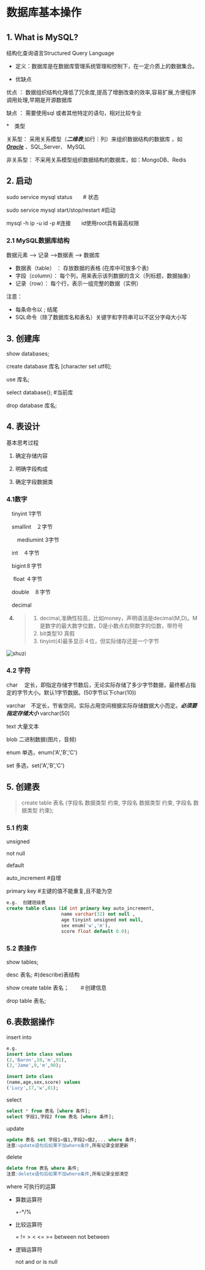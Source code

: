# 数据库基本操作

## 1. Ｗhat is MySQL?

结构化查询语言Structured Query Language

* 定义：数据库是在数据库管理系统管理和控制下，在一定介质上的数据集合。

* 优缺点

优点 ： 数据组织结构化降低了冗余度,提高了增删改查的效率,容易扩展,方便程序调用处理,早期是开源数据库

缺点 ： 需要使用sql 或者其他特定的语句，相对比较专业

*　类型

关系型： 采用关系模型（***二维表***,如行｜列）来组织数据结构的数据库 ，如<u>***Oracle***</u> 、SQL_Server、 MySQL

非关系型： 不采用关系模型组织数据结构的数据库，如：MongoDB、Redis

## 2. 启动

 sudo  service  mysql  status　　# 状态

sudo  service  mysql    start/stop/restart  #启动

mysql  -h  ip   -u    id   -p     #连接　　id使用root具有最高权限

### 2.1 MySQL数据库结构

数据元素 --> 记录 -->数据表 --> 数据库

* 数据表（table） ： 存放数据的表格 (在库中可放多个表)
* 字段（column）： 每个列，用来表示该列数据的含义（列标题，数据抽象）
* 记录（row）： 每个行，表示一组完整的数据（实例）

注意：

* 每条命令以 ; 结尾
* SQL命令（除了数据库名和表名）关键字和字符串可以不区分字母大小写

## 3. 创建库

show databases;

create database 库名 [character set utf8];

use 库名;

select database();    #当前库

drop database 库名;

## 4. 表设计

基本思考过程

1. 确定存储内容

2. 明确字段构成

3. 确定字段数据类

### 4.1数字

   　tinyint 1字节

   　smallint　２字节 

　　mediumint 3字节

   　int　４字节 

   　bigint８字节

   　 float ４字节

   　double　８字节

   　decimal　　

4. > 1. decimal,准确性较高，比如money，声明语法是decimal(M,D)。M是数字的最大数字位数，D是小数点右侧数字的位数，带符号
   > 2. bit类型10 真假
   > 3. tinyint(4)最多显示４位，但实际储存还是一个字节

   

![shuzi](/home/tarena/桌面/fancy_month02/day05_fancy/day05_1231_note/shuzi.png)

### 4.2 字符

char 　定长，即指定存储字节数后，无论实际存储了多少字节数据，最终都占指定的字节大小。默认1字节数据。(50字节以下char(10))

varchar　不定长，节省空间，实际占用空间根据实际存储数据大小而定。***必须要指定存储大小*** varchar(50)

text 大量文本

blob 二进制数据(图片，音频)

enum 单选，enum('A','B','C')

set 多选，set('A','B','C')

## 5. 创建表

>create table 表名
>(字段名 数据类型 约束,
>字段名 数据类型 约束,
>字段名 数据类型 约束);

### 5.1 约束

unsigned

not null

default

auto_increment #自增

primary key   #主键的值不能重复,且不能为空

```sql
e.g.  创建班级表
create table class (id int primary key auto_increment,
                    name varchar(32) not null ,
                    age tinyint unsigned not null,
                    sex enum('w','m'),
                    score float default 0.0);
```





### 5.2 表操作

show tables;

desc  表名;   #(describe)表结构 

show  create  table  表名；　　＃创建信息

drop  table  表名;

## 6.表数据操作

insert into

```sql
e.g. 
insert into class values 
(2,'Baron',10,'m',91),
(3,'Jame',9,'m',90);

insert into class 
(name,age,sex,score) values 
('Lucy',17,'w',81);
```

select 

```sql
select * from 表名 [where 条件];
select 字段1,字段2 from 表名 [where 条件];
```

 update 

```sql
update 表名 set 字段1=值1,字段2=值2,... where 条件;
注意:update语句后如果不加where条件,所有记录全部更新
```

 delete

```sql
delete from 表名 where 条件;
注意:delete语句后如果不加where条件,所有记录全部清空
```

where  可执行的运算

* 算数运算符

  +-*/%

* 比较运算符

  =   !=  >   <  <=  >=    between     not between  

* 逻辑运算符

  not    and   or         is null



